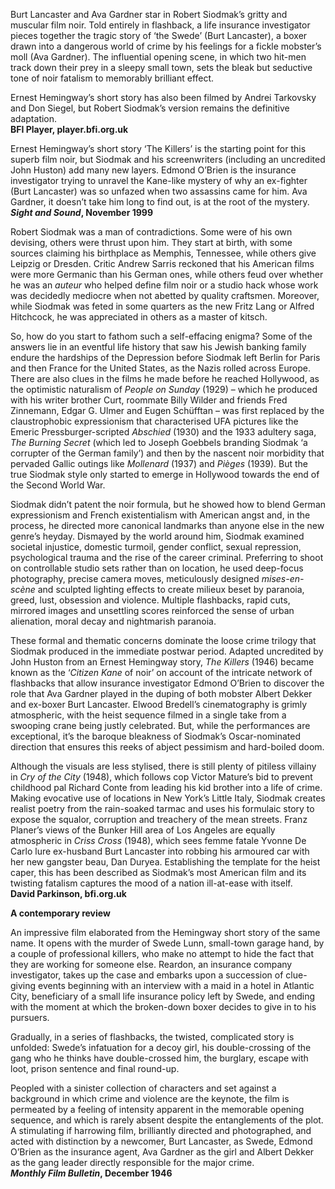 Burt Lancaster and Ava Gardner star in Robert Siodmak’s gritty and muscular film noir. Told entirely in flashback, a life insurance investigator pieces together the tragic story of ‘the Swede’ (Burt Lancaster), a boxer drawn into a dangerous world of crime by his feelings for a fickle mobster’s moll (Ava Gardner). The influential opening scene, in which two hit-men track down their prey in a sleepy small town, sets the bleak but seductive tone of noir fatalism to memorably brilliant effect.

Ernest Hemingway’s short story has also been filmed by Andrei Tarkovsky and Don Siegel, but Robert Siodmak’s version remains the definitive adaptation.<br>
**BFI Player, player.bfi.org.uk**

Ernest Hemingway’s short story ‘The Killers’ is the starting point for this superb film noir, but Siodmak and his screenwriters (including an uncredited John Huston) add many new layers. Edmond O’Brien is the insurance investigator trying to unravel the Kane-like mystery of why an ex-fighter (Burt Lancaster) was so unfazed when two assassins came for him. Ava Gardner, it doesn’t take him long to find out, is at the root of the mystery.<br>
**_Sight and Sound_, November 1999**

Robert Siodmak was a man of contradictions. Some were of his own devising, others were thrust upon him. They start at birth, with some sources claiming his birthplace as Memphis, Tennessee, while others give Leipzig or Dresden. Critic Andrew Sarris reckoned that his American films were more Germanic than his German ones, while others feud over whether he was an _auteur_ who helped define film noir or a studio hack whose work was decidedly mediocre when not abetted by quality craftsmen. Moreover, while Siodmak was feted in some quarters as the new Fritz Lang or Alfred Hitchcock, he was appreciated in others as a master of kitsch.

So, how do you start to fathom such a self-effacing enigma? Some of the answers lie in an eventful life history that saw his Jewish banking family endure the hardships of the Depression before Siodmak left Berlin for Paris and then France for the United States, as the Nazis rolled across Europe. There are also clues in the films he made before he reached Hollywood, as the optimistic naturalism of _People on Sunday_ (1929) – which he produced with his writer brother Curt, roommate Billy Wilder and friends Fred Zinnemann, Edgar G. Ulmer and Eugen Schüfftan – was first replaced by the claustrophobic expressionism that characterised UFA pictures like the Emeric Pressburger-scripted _Abschied_ (1930) and the 1933 adultery saga, _The Burning Secret_ (which led to Joseph Goebbels branding Siodmak ‘a corrupter of the German family’) and then by the nascent noir morbidity that pervaded Gallic outings like _Mollenard_ (1937) and _Pièges_ (1939). But the true Siodmak style only started to emerge in Hollywood towards the end of the Second World War.

Siodmak didn’t patent the noir formula, but he showed how to blend German expressionism and French existentialism with American angst and, in the process, he directed more canonical landmarks than anyone else in the new genre’s heyday. Dismayed by the world around him, Siodmak examined societal injustice, domestic turmoil, gender conflict, sexual repression, psychological trauma and the rise of the career criminal. Preferring to shoot on controllable studio sets rather than on location, he used deep-focus photography, precise camera moves, meticulously designed _mises-en-scène_ and sculpted lighting effects to create milieux beset by paranoia, greed, lust, obsession and violence. Multiple flashbacks, rapid cuts, mirrored images and unsettling scores reinforced the sense of urban alienation, moral decay and nightmarish paranoia.

These formal and thematic concerns dominate the loose crime trilogy that Siodmak produced in the immediate postwar period. Adapted uncredited by John Huston from an Ernest Hemingway story, _The Killers_ (1946) became known as the ‘_Citizen Kane_ of noir’ on account of the intricate network of flashbacks that allow insurance investigator Edmond O’Brien to discover the role that Ava Gardner played in the duping of both mobster Albert Dekker and ex-boxer Burt Lancaster. Elwood Bredell’s cinematography is grimly atmospheric, with the heist sequence filmed in a single take from a swooping crane being justly celebrated. But, while the performances are exceptional, it’s the baroque bleakness of Siodmak’s Oscar-nominated direction that ensures this reeks of abject pessimism and hard-boiled doom.

Although the visuals are less stylised, there is still plenty of pitiless villainy in _Cry of the City_ (1948), which follows cop Victor Mature’s bid to prevent childhood pal Richard Conte from leading his kid brother into a life of crime. Making evocative use of locations in New York’s Little Italy, Siodmak creates realist poetry from the rain-soaked tarmac and uses his formulaic story to expose the squalor, corruption and treachery of the mean streets. Franz Planer’s views of the Bunker Hill area of Los Angeles are equally atmospheric in _Criss Cross_ (1948), which sees femme fatale Yvonne De Carlo lure ex-husband Burt Lancaster into robbing his armoured car with her new gangster beau, Dan Duryea. Establishing the template for the heist caper, this has been described as Siodmak’s most American film and its twisting fatalism captures the mood of a nation ill-at-ease with itself.<br>
**David Parkinson, bfi.org.uk**

**A contemporary review**

An impressive film elaborated from the Hemingway short story of the same name. It opens with the murder of Swede Lunn, small-town garage hand, by a couple of professional killers, who make no attempt to hide the fact that they are working for someone else. Reardon, an insurance company investigator, takes up the case and embarks upon a succession of clue-giving events beginning with an interview with a maid in a hotel in Atlantic City, beneficiary of a small life insurance policy left by Swede, and ending with the moment at which the broken-down boxer decides to give in to his pursuers.

Gradually, in a series of flashbacks, the twisted, complicated story is unfolded: Swede’s infatuation for a decoy girl, his double-crossing of the gang who he thinks have double-crossed him, the burglary, escape with loot, prison sentence and final round-up.

Peopled with a sinister collection of characters and set against a background in which crime and violence are the keynote, the film is permeated by a feeling of intensity apparent in the memorable opening sequence, and which is rarely absent despite the entanglements of the plot. A stimulating if harrowing film, brilliantly directed and photographed, and acted with distinction by a newcomer, Burt Lancaster, as Swede, Edmond O’Brien as the insurance agent, Ava Gardner as the girl and Albert Dekker as the gang leader directly responsible for the major crime.<br>
**_Monthly Film Bulletin_, December 1946**
<!--stackedit_data:
eyJoaXN0b3J5IjpbLTE1MDM2MjUzOTQsNzMwOTk4MTE2XX0=
-->